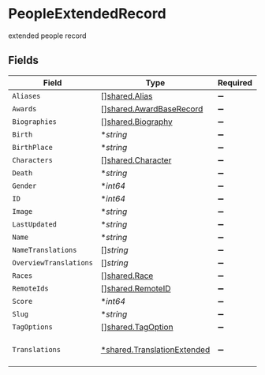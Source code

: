 # PeopleExtendedRecord

extended people record


## Fields

| Field                                                                     | Type                                                                      | Required                                                                  | Description                                                               |
| ------------------------------------------------------------------------- | ------------------------------------------------------------------------- | ------------------------------------------------------------------------- | ------------------------------------------------------------------------- |
| `Aliases`                                                                 | [][shared.Alias](../../models/shared/alias.md)                            | :heavy_minus_sign:                                                        | N/A                                                                       |
| `Awards`                                                                  | [][shared.AwardBaseRecord](../../models/shared/awardbaserecord.md)        | :heavy_minus_sign:                                                        | N/A                                                                       |
| `Biographies`                                                             | [][shared.Biography](../../models/shared/biography.md)                    | :heavy_minus_sign:                                                        | N/A                                                                       |
| `Birth`                                                                   | **string*                                                                 | :heavy_minus_sign:                                                        | N/A                                                                       |
| `BirthPlace`                                                              | **string*                                                                 | :heavy_minus_sign:                                                        | N/A                                                                       |
| `Characters`                                                              | [][shared.Character](../../models/shared/character.md)                    | :heavy_minus_sign:                                                        | N/A                                                                       |
| `Death`                                                                   | **string*                                                                 | :heavy_minus_sign:                                                        | N/A                                                                       |
| `Gender`                                                                  | **int64*                                                                  | :heavy_minus_sign:                                                        | N/A                                                                       |
| `ID`                                                                      | **int64*                                                                  | :heavy_minus_sign:                                                        | N/A                                                                       |
| `Image`                                                                   | **string*                                                                 | :heavy_minus_sign:                                                        | N/A                                                                       |
| `LastUpdated`                                                             | **string*                                                                 | :heavy_minus_sign:                                                        | N/A                                                                       |
| `Name`                                                                    | **string*                                                                 | :heavy_minus_sign:                                                        | N/A                                                                       |
| `NameTranslations`                                                        | []*string*                                                                | :heavy_minus_sign:                                                        | N/A                                                                       |
| `OverviewTranslations`                                                    | []*string*                                                                | :heavy_minus_sign:                                                        | N/A                                                                       |
| `Races`                                                                   | [][shared.Race](../../models/shared/race.md)                              | :heavy_minus_sign:                                                        | N/A                                                                       |
| `RemoteIds`                                                               | [][shared.RemoteID](../../models/shared/remoteid.md)                      | :heavy_minus_sign:                                                        | N/A                                                                       |
| `Score`                                                                   | **int64*                                                                  | :heavy_minus_sign:                                                        | N/A                                                                       |
| `Slug`                                                                    | **string*                                                                 | :heavy_minus_sign:                                                        | N/A                                                                       |
| `TagOptions`                                                              | [][shared.TagOption](../../models/shared/tagoption.md)                    | :heavy_minus_sign:                                                        | N/A                                                                       |
| `Translations`                                                            | [*shared.TranslationExtended](../../models/shared/translationextended.md) | :heavy_minus_sign:                                                        | translation extended record                                               |